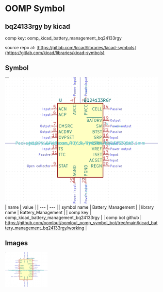 # OOMP Symbol  
## bq24133rgy  by kicad  
  
oomp key: oomp_kicad_battery_management_bq24133rgy  
  
source repo at: [https://gitlab.com/kicad/libraries/kicad-symbols](https://gitlab.com/kicad/libraries/kicad-symbols)  
## Symbol  
  
[![working.png](working_600.png)](working.png)  
| name | value | 
| --- | --- | 
| symbol name | Battery_Management | 
| library name | Battery_Management | 
| oomp key | oomp_kicad_battery_management_bq24133rgy | 
| oomp bot github | https://github.com/oomlout/oomlout_oomp_symbol_bot/tree/main/kicad_battery_management_bq24133rgy/working | 
## Images  
  
[![working.png](working_140.png)](working.png)  

